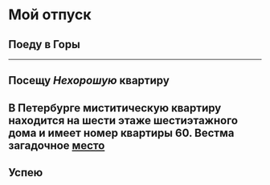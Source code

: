 # Мой отпуск


## Поеду в Горы

---

## Посещу **_Нехорошую_ квартиру**

В Петербурге миститическую квартиру находится на **шести** этаже **шестиэтажного** дома и имеет номер квартиры **60**. Вестма загадочное [место](https://yandex.ru/maps/-/CCUJZIcN1A
)
---
## Успею
